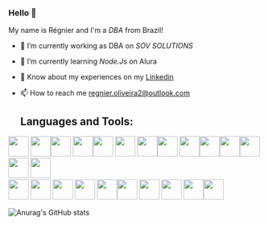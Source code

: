 ### Hello 👋
My name is Régnier and I'm a *DBA* from Brazil!



- 🔭 I’m currently working as DBA on *SOV SOLUTIONS*
- 🌱 I’m currently learning *Node.Js* on Alura
- 📄 Know about my experiences on my [Linkedin](https://www.linkedin.com/in/regnier-ribeiro)
- 📫 How to reach me [regnier.oliveira2@outlook.com](mailto:regnier.oliveira2@outlook.com)

  <h2>Languages and Tools:</h2>

<img src="https://cdn.jsdelivr.net/gh/devicons/devicon/icons/oracle/oracle-original.svg" width="40" height="40"/> <img loading="lazy" src="https://cdn.jsdelivr.net/gh/devicons/devicon/icons/git/git-original.svg" width="40" height="40"/><img src="https://cdn.jsdelivr.net/gh/devicons/devicon/icons/sqlite/sqlite-original.svg" width="40" height="40" /> <img src="https://cdn.jsdelivr.net/gh/devicons/devicon/icons/firebase/firebase-plain-wordmark.svg" width="40" height="40" /><img src="https://cdn.jsdelivr.net/gh/devicons/devicon/icons/microsoftsqlserver/microsoftsqlserver-plain.svg" width="40" height="40"/> <img src="https://cdn.jsdelivr.net/gh/devicons/devicon/icons/mysql/mysql-original-wordmark.svg" width="40" height="40"/> 
<img src="https://cdn.jsdelivr.net/gh/devicons/devicon/icons/postgresql/postgresql-original-wordmark.svg" width="40" height="40"/><img src="https://cdn.jsdelivr.net/gh/devicons/devicon/icons/mongodb/mongodb-original-wordmark.svg" width="40" height="40" /> <img src="https://cdn.jsdelivr.net/gh/devicons/devicon/icons/html5/html5-original.svg" width="40" height="40" /><img src="https://cdn.jsdelivr.net/gh/devicons/devicon/icons/css3/css3-original.svg" width="40" height="40"/><img src="https://cdn.jsdelivr.net/gh/devicons/devicon/icons/express/express-original-wordmark.svg" width="40" height="40" /><img src="https://cdn.jsdelivr.net/gh/devicons/devicon/icons/bootstrap/bootstrap-original.svg" width="40" height="40" /><img src="https://cdn.jsdelivr.net/gh/devicons/devicon/icons/typescript/typescript-original.svg" width="40" height="40" />    <img src="https://cdn.jsdelivr.net/gh/devicons/devicon/icons/react/react-original-wordmark.svg" width="40" height="40" />       
<img src="https://cdn.jsdelivr.net/gh/devicons/devicon/icons/nodejs/nodejs-original-wordmark.svg" width="40" height="40" />      <img src="https://cdn.jsdelivr.net/gh/devicons/devicon/icons/javascript/javascript-original.svg" width="40" height="40" />
<img src="https://cdn.jsdelivr.net/gh/devicons/devicon/icons/prometheus/prometheus-original.svg" width="40" height="40" />       <img src="https://cdn.jsdelivr.net/gh/devicons/devicon/icons/ubuntu/ubuntu-plain.svg" width="40" height="40" />
<img src="https://cdn.jsdelivr.net/gh/devicons/devicon/icons/googlecloud/googlecloud-original.svg" width="40" height="40" /><img src="https://cdn.jsdelivr.net/gh/devicons/devicon/icons/linux/linux-original.svg" width="40" height="40" />
<img src="https://cdn.jsdelivr.net/gh/devicons/devicon/icons/github/github-original.svg" width="40" height="40" />  <img src="https://cdn.jsdelivr.net/gh/devicons/devicon/icons/docker/docker-original.svg" width="40" height="40" />
<img src="https://cdn.jsdelivr.net/gh/devicons/devicon/icons/apache/apache-original.svg" width="40" height="40" /><img src="https://cdn.jsdelivr.net/gh/devicons/devicon/icons/amazonwebservices/amazonwebservices-plain-wordmark.svg" width="40" height="40" />
          
          

<a href="https://github.com/Soueusonhador"></a>
![Anurag's GitHub stats](https://github-readme-stats.vercel.app/api?username=Soueusonhador&theme=dark&show_icons=true) 
